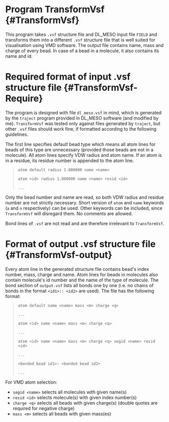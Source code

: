 Program TransformVsf {#TransformVsf}
=====

This program takes `.vsf` structure file and DL_MESO input file `FIELD` and
transforms them into a different `.vsf` structure file that is well suited
for visualisation using VMD software. The output file contains name, mass
and charge of every bead. In case of a bead in a molecule, it also contains
its name and id.

Required format of input .vsf structure file {#TransformVsf-Require}
=====

The program is designed with file `dl_meso.vsf` in mind, which is generated
by the `traject` program provided in DL_MESO software (and modified by me).
`TransformVsf` was tested only against files generated by `traject`, but
other `.vsf` files should work fine, if formatted according to the
following guidelines.

The first line specifies default bead type which means all atom lines for
beads of this type are unnecessary (provided those beads are not in a
molecule). All atom lines specify VDW radius and atom name. If an atom is
in a residue, its residue number is appended to the atom line.
> `atom default radius 1.000000 name <name>`
>
> `atom <id> radius 1.000000 name <name> resid <id>`
>
> `...`

Only the bead number and name are read, so both VDW radius and residue
number are not strictly necessary.  Short version of `atom` and `name`
keywords (`a` and `n` respectively) can be used.  Other keywords can be
included, since `TransformVsf` will disregard them. No comments are
allowed.

Bond lines of `.vsf` are not read and are therefore irrelevant to
`TransformVsf`.

Format of output .vsf structure file {#TransformVsf-output}
=====

Every atom line in the generated structure file contains bead's index
number, mass, charge and name. Atom lines for beads in molecules also
contain molecule's id number and the name of the type of molecule. The
bond section of `output.vsf` lists all bonds one by one (i.e. no chains of
bonds in the format `<id1>:: <id2>` are used). The file has the
following format:
> `atom default name <name> mass <m> charge <q>`
>
> `...`
>
> `atom <id> name <name> mass <m> charge <q>`
>
> `...`
>
> `atom <id> name <name> mass <m> charge <q> segid <name> resid <id>`
>
> `...`
>
> `<bonded bead id1>: <bonded bead id2>`
>
> `...`

For VMD atom selection:
* `segid <name>` selects all molecules with given name(s)
* `resid <id>` selects molecule(s) with given index number(s)
* `charge <q>` selects all beads with given charge(s) (double quotes are
  required for negative charge)
* `mass <m>` selects all beads with given mass(es)
